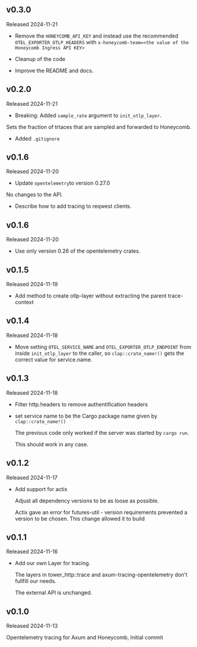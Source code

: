 ## v0.3.0
Released 2024-11-21

* Remove the `HONEYCOMB_API_KEY` and instead use the recommended
`OTEL_EXPORTER_OTLP_HEADERS`  with `x-honeycomb-team=<the value of the Honeycomb Ingress API KEY>`

* Cleanup of the code

* Improve the README and docs.
## v0.2.0
Released 2024-11-21

* Breaking: Added `sample_rate` argument to `init_otlp_layer`.

Sets the fraction of trtaces that are sampled and forwarded to Honeycomb.

* Added `.gitignore`

## v0.1.6
Released 2024-11-20

* Update `opentelemetry`to version 0.27.0

No changes to the API.

* Describe how to add tracing to reqwest clients.

## v0.1.6
Released 2024-11-20

* Use only version 0.26 of the opentelemetry crates.

## v0.1.5
Released 2024-11-19

* Add method to create otlp-layer without extracting the parent trace-context

## v0.1.4
Released 2024-11-18

* Move setting `OTEL_SERVICE_NAME` and `OTEL_EXPORTER_OTLP_ENDPOINT`
from inside `init_otlp_layer` to the caller, so `clap::crate_name!()`
gets the correct value for service.name.

## v0.1.3
Released 2024-11-18

* Filter http.headers to remove authentification headers

* set service name to be the Cargo package name given
  by `clap::crate_name!()`

  The previous code only worked if the server was started
  by `cargo run`.

  This should work in any case.

## v0.1.2
Released 2024-11-17

* Add support for actix

  Adjust all dependency versions to be as loose as possible.

  Actix gave an error for futures-util - version requirements
  prevented a version to be chosen. This change allowed it to build

## v0.1.1
Released 2024-11-16

* Add our own Layer for tracing.

  The layers in tower_http::trace and axum-tracing-opentelemetry
don't fullfill our needs.

  The external API is unchanged.

## v0.1.0
Released 2024-11-13

Opentelemetry tracing for Axum and Honeycomb, Initial commit
